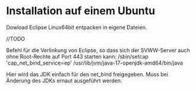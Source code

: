 # Installation auf einem Ubuntu


Dowload Eclipse Linux64bit entpacken in eigene Dateien.


//TODO




Befehl für die Verlinkung von Eclipse, so dass sich der SVWW-Server auch ohne Root-Rechte auf Port 443 starten kann:
/sbin/setcap 'cap_net_bind_service=ep' /usr/lib/jvm/java-17-openjdk-amd64/bin/java

Hier wird das JDK einfach für den net_bind freigegeben.
Muss bei Änderung des JDKs ernaut ausgeführt werden.
